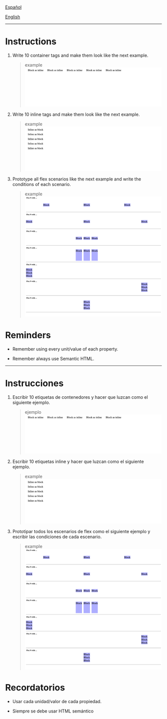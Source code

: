 [Español](#Instrucciones)

[English](#Instructions)

---

# Instructions

1. Write 10 container tags and make them look like the next example.

   > example
   > ![blocks](assets/blocks.png)

2. Write 10 inline tags and make them look like the next example.

   > example
   > ![inline](assets/inline.png)

3. Prototype all flex scenarios like the next example and write the conditions of each scenario.
   > example
   > ![flex](assets/flex.png)

# Reminders

- Remember using every unit/value of each property.

- Remember always use Semantic HTML.

---

# Instrucciones

1. Escribir 10 etiquetas de contenedores y hacer que luzcan como el siguiente ejemplo.

   > ejemplo
   > ![blocks](assets/blocks.png)

2. Escribir 10 etiquetas inline y hacer que luzcan como el siguiente ejemplo.

   > example
   > ![inline](assets/inline.png)

3. Prototipar todos los escenarios de flex como el siguiente ejemplo y escribir las condiciones de cada escenario.
   > example
   > ![flex](assets/flex.png)

# Recordatorios

- Usar cada unidad/valor de cada propiedad.

- Siempre se debe usar HTML semántico
